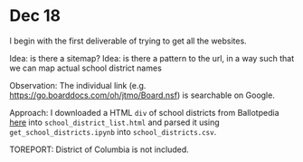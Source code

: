 # Dec 18
I begin with the first deliverable of trying to get all the websites.

Idea: is there a sitemap?
Idea: is there a pattern to the url, in a way such that we can map actual school district names

Observation: The individual link (e.g. https://go.boarddocs.com/oh/jtmo/Board.nsf) is searchable on Google.

Approach: I downloaded a HTML `div` of school districts from Ballotpedia [here](https://ballotpedia.org/List_of_school_districts_in_the_United_States) into `school_district_list.html` and parsed it using `get_school_districts.ipynb` into `school_districts.csv`.

TOREPORT: District of Columbia is not included.